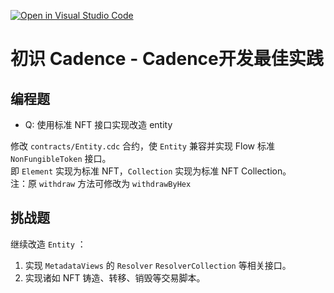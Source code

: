 [![Open in Visual Studio Code](https://classroom.github.com/assets/open-in-vscode-c66648af7eb3fe8bc4f294546bfd86ef473780cde1dea487d3c4ff354943c9ae.svg)](https://classroom.github.com/online_ide?assignment_repo_id=7647008&assignment_repo_type=AssignmentRepo)
# 初识 Cadence - Cadence开发最佳实践

## 编程题

- Q: 使用标准 NFT 接口实现改造 entity

修改 `contracts/Entity.cdc` 合约，使 `Entity` 兼容并实现 Flow 标准 `NonFungibleToken` 接口。  
即 `Element` 实现为标准 NFT，`Collection` 实现为标准 NFT Collection。  
注：原 `withdraw` 方法可修改为 `withdrawByHex`

## 挑战题

继续改造 `Entity` ：

1. 实现 `MetadataViews` 的 `Resolver` `ResolverCollection` 等相关接口。
2. 实现诸如 NFT 铸造、转移、销毁等交易脚本。
